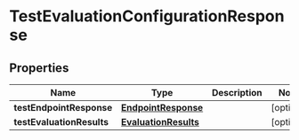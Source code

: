 
# TestEvaluationConfigurationResponse

## Properties
Name | Type | Description | Notes
------------ | ------------- | ------------- | -------------
**testEndpointResponse** | [**EndpointResponse**](EndpointResponse.md) |  |  [optional]
**testEvaluationResults** | [**EvaluationResults**](EvaluationResults.md) |  |  [optional]



